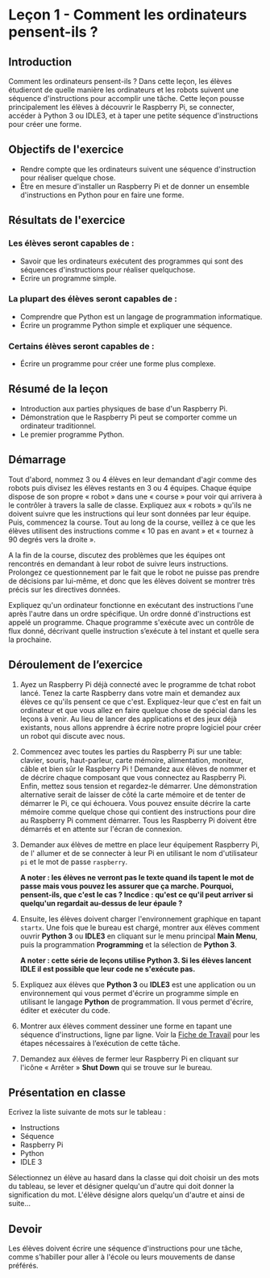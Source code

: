 # Leçon 1 - Comment les ordinateurs pensent-ils ?

## Introduction

Comment les ordinateurs pensent-ils ? Dans cette leçon, les élèves étudieront de quelle manière les ordinateurs et les robots suivent une séquence d'instructions pour accomplir une tâche. Cette leçon pousse principalement les élèves à découvrir le Raspberry Pi, se connecter, accéder à Python 3 ou IDLE3, et à taper une petite séquence d'instructions pour créer une forme.

## Objectifs de l'exercice

-	Rendre compte que les ordinateurs suivent une séquence d'instruction pour réaliser quelque chose.
-	Être en mesure d'installer un Raspberry Pi et de donner un ensemble d'instructions en Python pour en faire une forme.


## Résultats de l'exercice

### Les élèves seront capables de :

- Savoir que les ordinateurs exécutent des programmes qui sont des séquences d'instructions pour réaliser quelquchose.  
- Ecrire un programme simple.

### La plupart des élèves seront capables de :

-	Comprendre que Python est un langage de programmation informatique.
-	Écrire un programme Python simple et expliquer une séquence.

### Certains élèves seront capables de :

-	Écrire un programme pour créer une forme plus complexe.

## Résumé de la leçon

-	Introduction aux parties physiques de base d'un Raspberry Pi.
-	Démonstration que le Raspberry Pi peut se comporter comme un ordinateur traditionnel.
-	Le premier programme Python.


## Démarrage

Tout d'abord, nommez 3 ou 4 élèves en leur demandant d'agir comme des robots puis divisez les élèves restants en 3 ou 4 équipes. Chaque équipe dispose de son propre « robot » dans une « course » pour voir qui arrivera à le contrôler à travers la salle de classe. Expliquez aux « robots » qu'ils ne doivent suivre que les instructions qui leur sont données par leur équipe. Puis, commencez la course. Tout au long de la course, veillez à ce que les élèves utilisent des instructions comme « 10 pas en avant » et « tournez à 90 degrés vers la droite ».

A la fin de la course, discutez des problèmes que les équipes ont rencontrés en demandant à leur robot de suivre leurs instructions. Prolongez ce questionnement par le fait que le robot ne puisse pas prendre de décisions par lui-même, et donc que les élèves doivent se montrer très précis sur les directives données.

Expliquez qu'un ordinateur fonctionne en exécutant des instructions l'une après l'autre dans un ordre spécifique. Un ordre donné d'instructions est appelé un programme. Chaque programme s'exécute avec un contrôle de flux donné, décrivant quelle instruction s’exécute à tel instant et quelle sera la prochaine.


## Déroulement de l’exercice

1.	Ayez un Raspberry Pi déjà connecté avec le programme de tchat robot lancé. Tenez la carte Raspberry dans votre main et demandez aux élèves ce qu'ils pensent ce que c'est. Expliquez-leur que c'est en fait un ordinateur et que vous allez en faire quelque chose de spécial dans les leçons à venir. Au lieu de lancer des applications et des jeux déjà existants, nous allons apprendre à écrire notre propre logiciel pour créer un robot qui discute avec nous.

2.	Commencez avec toutes les parties du Raspberry Pi sur une table: clavier, souris, haut-parleur, carte mémoire, alimentation, moniteur, câble et bien sûr le Raspberry Pi ! Demandez aux élèves de nommer et de décrire chaque composant que vous connectez au Raspberry Pi. Enfin, mettez sous tension et regardez-le démarrer. Une démonstration alternative serait de laisser de côté la carte mémoire et de tenter de démarrer le Pi, ce qui échouera. Vous pouvez ensuite décrire la carte mémoire comme quelque chose qui contient des instructions pour dire au Raspberry Pi comment démarrer. Tous les Raspberry Pi doivent être démarrés et en attente sur l'écran de connexion.

3.	Demander aux élèves de mettre en place leur équipement Raspberry Pi, de l'
allumer et de se connecter à leur Pi en utilisant le nom d'utilisateur `pi` et le mot de passe `raspberry`.

	**A noter : les élèves ne verront pas le texte quand ils tapent le mot de passe mais vous pouvez les assurer que ça marche. Pourquoi, pensent-ils, que c'est le cas ? Incdice : qu'est ce qu'il peut arriver si quelqu'un regardait au-dessus de leur épaule ?**

4.	Ensuite, les élèves doivent charger l'environnement graphique en tapant `startx`. Une fois que le bureau est chargé, montrer aux élèves comment ouvrir **Python 3** ou **IDLE3** en cliquant sur le menu principal **Main Menu**, puis la programmation **Programming** et la sélection de **Python 3**.

	**A noter : cette série de leçons utilise Python 3. Si les élèves lancent IDLE il est possible que leur code ne s'exécute pas.**

5.	Expliquez aux élèves que **Python 3** ou **IDLE3** est une application ou un environnement qui vous permet d'écrire un programme simple en utilisant le langage **Python** de programmation. Il vous permet d'écrire, éditer et exécuter du code.

6.	Montrer aux élèves comment dessiner une forme en tapant une séquence d'instructions, ligne par ligne. Voir la [Fiche de Travail](worksheet.md) pour les étapes nécessaires à l’exécution de cette tâche.

7.	Demandez aux élèves de fermer leur Raspberry Pi en cliquant sur l'icône « Arrêter » **Shut Down** qui se trouve sur le bureau.

## Présentation en classe

Ecrivez la liste suivante de mots sur le tableau :

-	Instructions
-	Séquence
-	Raspberry Pi
-	Python
-	IDLE 3

Sélectionnez un élève au hasard dans la classe qui doit choisir un des mots du tableau, se lever et désigner quelqu'un d'autre qui doit donner la signification du mot. L'élève désigne alors quelqu'un d'autre et ainsi de suite…

## Devoir

Les élèves doivent écrire une séquence d'instructions pour une tâche, comme s'habiller pour aller à l'école ou leurs mouvements de danse préférés.
